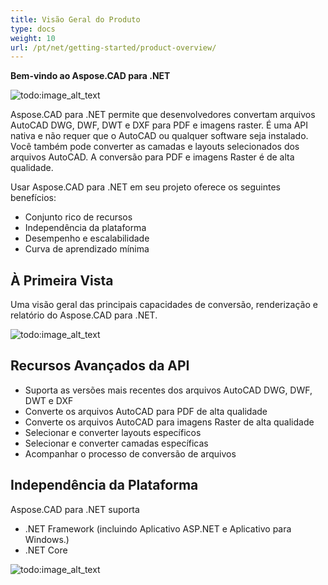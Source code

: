 ```yaml
---
title: Visão Geral do Produto
type: docs
weight: 10
url: /pt/net/getting-started/product-overview/
---
```


**Bem-vindo ao Aspose.CAD para .NET**

![todo:image_alt_text](/_assets/home_1.png)

Aspose.CAD para .NET permite que desenvolvedores convertam arquivos AutoCAD DWG, DWF, DWT e DXF para PDF e imagens raster. É uma API nativa e não requer que o AutoCAD ou qualquer software seja instalado. Você também pode converter as camadas e layouts selecionados dos arquivos AutoCAD. A conversão para PDF e imagens Raster é de alta qualidade.

Usar Aspose.CAD para .NET em seu projeto oferece os seguintes benefícios:

- Conjunto rico de recursos
- Independência da plataforma
- Desempenho e escalabilidade
- Curva de aprendizado mínima

## **À Primeira Vista**
Uma visão geral das principais capacidades de conversão, renderização e relatório do Aspose.CAD para .NET.

![todo:image_alt_text](/_assets/net/product-overview_2.png)
## **Recursos Avançados da API**
- Suporta as versões mais recentes dos arquivos AutoCAD DWG, DWF, DWT e DXF
- Converte os arquivos AutoCAD para PDF de alta qualidade
- Converte os arquivos AutoCAD para imagens Raster de alta qualidade
- Selecionar e converter layouts específicos
- Selecionar e converter camadas específicas
- Acompanhar o processo de conversão de arquivos
## **Independência da Plataforma**
Aspose.CAD para .NET suporta

- .NET Framework (incluindo Aplicativo ASP.NET e Aplicativo para Windows.)
- .NET Core

![todo:image_alt_text](/_assets/net/product-overview_3.png)
